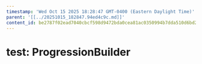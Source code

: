 ```yaml
---
timestamp: 'Wed Oct 15 2025 18:28:47 GMT-0400 (Eastern Daylight Time)'
parent: '[[../20251015_182847.94ed4c9c.md]]'
content_id: be2787f02ead7040cbcf598d9472bda0cea81ac0350994b7dda510d6bd25c82b
---
```


# test: ProgressionBuilder
